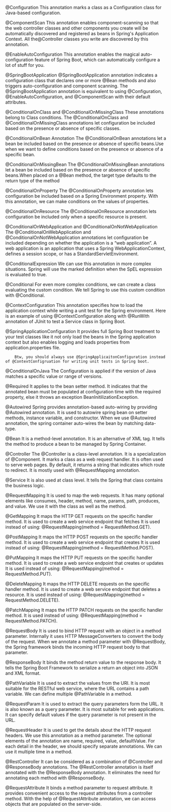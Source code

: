 @Configuration 
        This annotation marks a class as a Configuration class for Java-based configuration.

@ComponentScan 
         This annotation enables component-scanning so that the web controller classes and other components you create will be automatically discovered and registered as beans in Spring's Application Context. All the@Controller classes you write are discovered by this annotation.

@EnableAutoConfiguration
        This annotation enables the magical auto-configuration feature of Spring Boot, which can automatically configure a lot of stuff for you.

@SpringBootApplication
        @SpringBootApplication annotation indicates a configuration class that declares one or more @Bean methods and also triggers auto-configuration and component scanning.
        The @SpringBootApplication annotation is equivalent to using @Configuration, @EnableAutoConfiguration, and @ComponentScan with their default attributes.

@ConditionalOnClass and @ConditionalOnMissingClass
        These annotations belong to Class conditions. The @ConditionalOnClass and @ConditionalOnMissingClass annotations let configuration be included based on the presence or absence of specific classes.

@ConditionalOnBean Annotation
        The @ConditionalOnBean annotations let a bean be included based on the presence or absence of specific beans.Use when we want to define conditions based on the presence or absence of a specific bean.

@ConditionalOnMissingBean
        The @ConditionalOnMissingBean annotations let a bean be included based on the presence or absence of specific beans.When placed on a @Bean method, the target type defaults to the return type of the method

@ConditionalOnProperty
        The @ConditionalOnProperty annotation lets configuration be included based on a Spring Environment property.
        With this annotation, we can make conditions on the values of properties.

@ConditionalOnResource
        The @ConditionalOnResource annotation lets configuration be included only when a specific resource is present.

@ConditionalOnWebApplication and @ConditionalOnNotWebApplication
        The @ConditionalOnWebApplication and @ConditionalOnNotWebApplication annotations let configuration be included depending on whether the application is a “web application”. 
        A web application is an application that uses a Spring WebApplicationContext, defines a session scope, or has a StandardServletEnvironment.

@ConditionalExpression
        We can use this annotation in more complex situations. Spring will use the marked definition when the SpEL expression is evaluated to true.

@Conditional
        For even more complex conditions, we can create a class evaluating the custom condition. 
        We tell Spring to use this custom condition with @Conditional.

@ContextConfiguration
        This annotation specifies how to load the application context while writing a unit test for the Spring environment. Here is an example of using @ContextConfiguration along with @RunWith annotation of JUnit to test a Service class in Spring Boot.

@SpringApplicationConfiguration
        It provides full Spring Boot treatment to your test classes like it not only load the beans in the Spring application context but also enables logging and loads properties from application.properties file.

        Btw, you should always use @SpringApplicaitonConfiguration instead of @ContextConfigruation for writing unit tests in Spring boot.

@ConditionalOnJava
        The Configuration is applied if the version of Java matches a specific value or range of versions.

@Required
        It applies to the bean setter method. It indicates that the annotated bean must be populated at configuration time with the required property, else it throws an exception BeanInitilizationException.

@Autowired
        Spring provides annotation-based auto-wiring by providing @Autowired annotation. It is used to autowire spring bean on setter methods, instance variable, and constructor. When we use @Autowired annotation, the spring container auto-wires the bean by matching data-type.

@Bean
        It is a method-level annotation. It is an alternative of XML <bean> tag. It tells the method to produce a bean to be managed by Spring Container.

@Controller
        The @Controller is a class-level annotation. It is a specialization of @Component. It marks a class as a web request handler. It is often used to serve web pages. By default, it returns a string that indicates which route to redirect. It is mostly used with @RequestMapping annotation.

@Service
        It is also used at class level. It tells the Spring that class contains the business logic.

@RequestMapping
        It is used to map the web requests. It has many optional elements like consumes, header, method, name, params, path, produces, and value. We use it with the class as well as the method.

@GetMapping
        It maps the HTTP GET requests on the specific handler method. It is used to create a web service endpoint that fetches It is used instead of using: @RequestMapping(method = RequestMethod.GET).

@PostMapping
         It maps the HTTP POST requests on the specific handler method. It is used to create a web service endpoint that creates It is used instead of using: @RequestMapping(method = RequestMethod.POST).

@PutMapping
         It maps the HTTP PUT requests on the specific handler method. It is used to create a web service endpoint that creates or updates It is used instead of using: @RequestMapping(method = RequestMethod.PUT).

@DeleteMapping
        It maps the HTTP DELETE requests on the specific handler method. It is used to create a web service endpoint that deletes a resource. It is used instead of using: @RequestMapping(method = RequestMethod.DELETE).

@PatchMapping
         It maps the HTTP PATCH requests on the specific handler method. It is used instead of using: @RequestMapping(method = RequestMethod.PATCH).

@RequestBody
         It is used to bind HTTP request with an object in a method parameter. Internally it uses HTTP MessageConverters to convert the body of the request. When we annotate a method parameter with @RequestBody, the Spring framework binds the incoming HTTP request body to that parameter.

@ResponseBody
         It binds the method return value to the response body. It tells the Spring Boot Framework to serialize a return an object into JSON and XML format.

@PathVariable
         It is used to extract the values from the URI. It is most suitable for the RESTful web service, where the URL contains a path variable. We can define multiple @PathVariable in a method.

@RequestParam
         It is used to extract the query parameters form the URL. It is also known as a query parameter. It is most suitable for web applications. It can specify default values if the query parameter is not present in the URL.

@RequestHeader
         It is used to get the details about the HTTP request headers. We use this annotation as a method parameter. The optional elements of the annotation are name, required, value, defaultValue. For each detail in the header, we should specify separate annotations. We can use it multiple time in a method.

@RestController
         It can be considered as a combination of @Controller and @ResponseBody annotations. The @RestController annotation is itself annotated with the @ResponseBody annotation. It eliminates the need for annotating each method with @ResponseBody.
         
@RequestAttribute
         It binds a method parameter to request attribute. It provides convenient access to the request attributes from a controller method. With the help of @RequestAttribute annotation, we can access objects that are populated on the server-side.